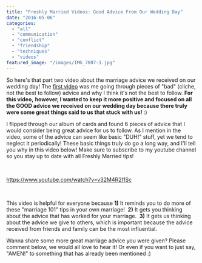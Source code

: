 ```yaml
---
title: "Freshly Married Videos: Good Advice From Our Wedding Day"
date: "2016-05-06"
categories: 
  - "all"
  - "communication"
  - "conflict"
  - "friendship"
  - "techniques"
  - "videos"
featured_image: "/images/IMG_7807-1.jpg"
---
```


So here's that part two video about the marriage advice we received on our wedding day! The [first video](https://www.youtube.com/watch?v=PeHp9ZMmDpo) was me going through pieces of "bad" (cliche, not the best to follow) advice and why I think it's not the best to follow. **For this video,** **however, I wanted to keep it more positive and focused on all the GOOD advice we received on our wedding day because there truly were some great things said to us that stuck with us!** :)

I flipped through our album of cards and found 6 pieces of advice that I would consider being great advice for us to follow. As I mention in the video, some of the advice can seem like basic "DUH!" stuff, yet we tend to neglect it periodically! These basic things truly do go a long way, and I'll tell you why in this video below! Make sure to subscribe to my youtube channel so you stay up to date with all Freshly Married tips!

 

https://www.youtube.com/watch?v=v32M4R2I1Sc

 

This video is helpful for everyone because **1)** It reminds you to do more of these "marriage 101" tips in your own marriage!  **2)** It gets you thinking about the advice that has worked for your marriage.  **3)** It gets us thinking about the advice we give to others, which is important because the advice received from friends and family can be the most influential.

Wanna share some more great marriage advice you were given? Please comment below, we would all love to hear it! Or even if you want to just say, "AMEN!" to something that has already been mentioned :)
